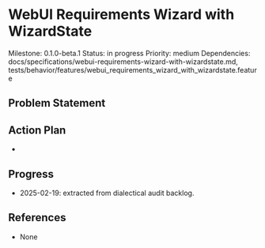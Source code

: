 # WebUI Requirements Wizard with WizardState
Milestone: 0.1.0-beta.1
Status: in progress
Priority: medium
Dependencies: docs/specifications/webui-requirements-wizard-with-wizardstate.md, tests/behavior/features/webui_requirements_wizard_with_wizardstate.feature

## Problem Statement
<description>


## Action Plan
- <tasks>

## Progress
- 2025-02-19: extracted from dialectical audit backlog.

## References
- None

